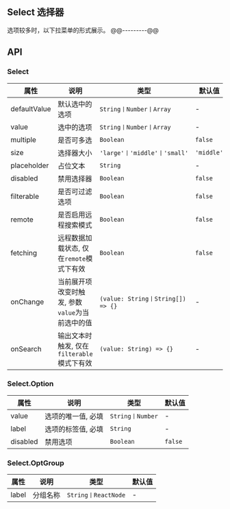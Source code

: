 ## Select 选择器
选项较多时，以下拉菜单的形式展示。
@@---------@@
## API

### Select
属性 | 说明 | 类型 | 默认值
-----|------| ---- | ---
defaultValue | 默认选中的选项 | ```String丨Number丨Array``` | -
value | 选中的选项 | ```String丨Number丨Array``` | -
multiple | 是否可多选 | ```Boolean``` | ```false```
size | 选择器大小 | ```'large'丨'middle'丨'small'```| ```'middle'```
placeholder | 占位文本 | ```String``` | -
disabled | 禁用选择器 | ```Boolean``` | ```false```
filterable | 是否可过滤选项 | ```Boolean``` | ```false```
remote | 是否启用远程搜索模式 | ```Boolean``` | ```false```
fetching | 远程数据加载状态, 仅在```remote```模式下有效 | ```Boolean``` | ```false```
onChange | 当前展开项改变时触发, 参数```value```为当前选中的值 | ```(value: String丨String[]) => {}``` | -
onSearch | 输出文本时触发, 仅在```filterable```模式下有效 | ```(value: String) => {}``` | -

### Select.Option
属性 | 说明 | 类型 | 默认值
-----|------| ---- | ---
value | 选项的唯一值, 必填 | ```String丨Number``` | -
label | 选项的标签值, 必填 | ```String``` | -
disabled | 禁用选项 | ```Boolean``` | ```false```

### Select.OptGroup
属性 | 说明 | 类型 | 默认值
-----|------| ---- | ---
label | 分组名称 | ```String丨ReactNode``` | -
